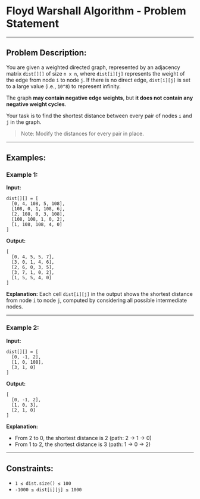 # Floyd Warshall Algorithm - Problem Statement

---

## Problem Description:

You are given a weighted directed graph, represented by an adjacency matrix `dist[][]` of size `n x n`, where `dist[i][j]` represents the weight of the edge from node `i` to node `j`. If there is no direct edge, `dist[i][j]` is set to a large value (i.e., `10^8`) to represent infinity.

The graph **may contain negative edge weights**, but **it does not contain any negative weight cycles**.

Your task is to find the shortest distance between every pair of nodes `i` and `j` in the graph.

> Note: Modify the distances for every pair in place.

---

## Examples:

### Example 1:

**Input:**
```
dist[][] = [
  [0, 4, 108, 5, 108],
  [108, 0, 1, 108, 6],
  [2, 108, 0, 3, 108],
  [108, 108, 1, 0, 2],
  [1, 108, 108, 4, 0]
]
```

**Output:**
```
[
  [0, 4, 5, 5, 7],
  [3, 0, 1, 4, 6],
  [2, 6, 0, 3, 5],
  [3, 7, 1, 0, 2],
  [1, 5, 5, 4, 0]
]
```

**Explanation:**
Each cell `dist[i][j]` in the output shows the shortest distance from node `i` to node `j`, computed by considering all possible intermediate nodes.

---

### Example 2:

**Input:**
```
dist[][] = [
  [0, -1, 2],
  [1, 0, 108],
  [3, 1, 0]
]
```

**Output:**
```
[
  [0, -1, 2],
  [1, 0, 3],
  [2, 1, 0]
]
```

**Explanation:**
- From 2 to 0, the shortest distance is 2 (path: 2 -> 1 -> 0)
- From 1 to 2, the shortest distance is 3 (path: 1 -> 0 -> 2)

---

## Constraints:
- `1 ≤ dist.size() ≤ 100`
- `-1000 ≤ dist[i][j] ≤ 1000`

